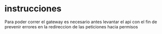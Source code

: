 # instrucciones

Para poder correr el gateway es necesario antes levantar el api
con el fin de prevenir errores en la redireccion de las peticiones hacia permisos 


